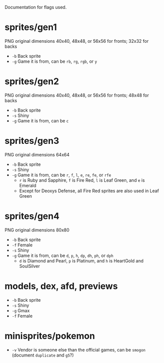 
Documentation for flags used.

# sprites/gen1

PNG original dimensions 40x40, 48x48, or 56x56 for fronts; 32x32 for backs
- `-b` Back sprite
- `-g` Game it is from, can be `rb`, `rg`, `rgb`, or `y`

# sprites/gen2

PNG original dimensions 40x40, 48x48, or 56x56 for fronts; 48x48 for backs
- `-b` Back sprite
- `-s` Shiny
- `-g` Game it is from, can be `c`

# sprites/gen3

PNG original dimensions 64x64
- `-b` Back sprite
- `-s` Shiny
- `-g` Game it is from, can be `r`, `f`, `l`, `e`, `re`, `fe`, or `rfe`
  - `r` is Ruby and Sapphire, `f` is Fire Red, `l` is Leaf Green, and `e` is Emerald
  - Except for Deoxys Defense, all Fire Red sprites are also used in Leaf Green

# sprites/gen4

PNG original dimensions 80x80
- `-b` Back sprite
- `-f` Female
- `-s` Shiny
- `-g` Game it is from, can be `d`, `p`, `h`, `dp`, `dh`, `ph`, or `dph`
  - `d` is Diamond and Pearl, `p` is Platinum, and `h` is HeartGold and SoulSilver

# models, dex, afd, previews

- `-b` Back sprite
- `-s` Shiny
- `-g` Gmax
- `-f` Female

# minisprites/pokemon

- `-v` Vendor is someone else than the official games, can be `smogon` (document `duplicate` and `g5`?)
